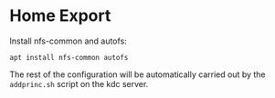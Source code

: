 # Home Export

Install nfs-common and autofs:
```
apt install nfs-common autofs
```

The rest of the configuration will be automatically carried out by the `addprinc.sh` script on the kdc server.
